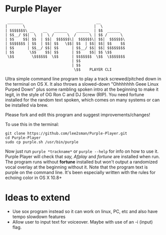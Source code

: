Purple Player 
=============
	 _______                                 __
	|       \                               |  \
	| $$$$$$$\ __    __   ______    ______  | $$  ______
	| $$__/ $$|  \  |  \ /      \  /      \ | $$ /      \
	| $$    $$| $$  | $$|  $$$$$$\|  $$$$$$\| $$|  $$$$$$\
	| $$$$$$$ | $$  | $$| $$   \$$| $$  | $$| $$| $$    $$
	| $$      | $$__/ $$| $$      | $$__/ $$| $$| $$$$$$$$
	| $$       \$$    $$| $$      | $$    $$| $$ \$$
	 \$$        \$$$$$$  \$$      | $$$$$$$  \$$  \$$$$$$$
	                              | $$
	                              | $$
	                               \$$    PLAYER CLI

Ultra simple command line program to play a track screwed/pitched down in the terminal on OS X. It also throws a slowed-down "Ohhhhhhh Geee Linux Purped Down" plus some rambling spoken intro at the beginning to make it legit, in the style of OG Ron C and DJ Screw (RIP). You need fortune installed for the random text spoken, which comes on many systems or can be installed via brew.

Please fork and edit this program and suggest improvements/changes!


To use this in the terminal:

```
git clone https://github.com/lee2sman/Purple-Player.git
cd Purple-Player
sudo cp purple.sh /usr/bin/purple
```

Now just run `purple *trackname*` or `purple --help` for info on how to use it. Purple Player will check that *say, Afplay* and *fortune* are installed when run. The program runs without **fortune** installed but won't output a randomized vocal overlay at the beginning without it. Note that the program text is purple on the command line. It's been especially written with the rules for echoing color in OS X 10.8+

Ideas to extend
===============
*  Use sox program instead so it can work on linux, PC, etc and also have tempo slowdown features
*  Allow user to input text for voiceover. Maybe with use of an -i (input) flag.


